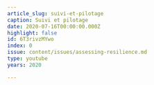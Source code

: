 ```yaml
---
article_slug: suivi-et-pilotage
caption: Suivi et pilotage
date: 2020-07-16T00:00:00.000Z
highlight: false
id: 6T3rivzMYwo
index: 0
issue: content/issues/assessing-resilience.md
type: youtube
years: 2020

---
```

